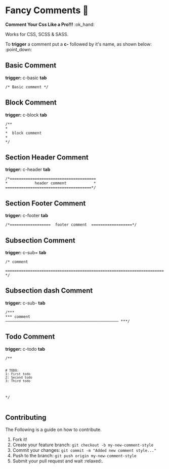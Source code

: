 # Fancy Comments :blossom:
<p><strong>Comment Your Css Like a Pro!!!</strong> :ok_hand: </p>
<p>Works for CSS, SCSS & SASS. </p>
<p>To <strong>trigger</strong> a comment put a <strong>c-</strong> followed by it's name, as shown below: :point_down:</p>
<div>
<h2>Basic Comment</h2>
  <p><strong>trigger:</strong> c-basic <strong>tab</strong></p>
  <pre><code>/* Basic comment */
</code></pre>
</div>
<div>
<h2>Block Comment</h2>
  <p><strong>trigger:</strong> c-block <strong>tab</strong></p>
  <pre><code>/**
*
*  block comment
*
*/
</code></pre>
</div>
<h2>Section Header Comment</h2>
  <p><strong>trigger:</strong> c-header <strong>tab</strong></p>
  <pre><code>/*======================================
*            header comment            *
======================================*/
</code></pre>
</div>
<div>
<h2>Section Footer Comment</h2>
  <p><strong>trigger:</strong> c-footer <strong>tab</strong></p>
  <pre><code>/*==================  footer comment  ==================*/
</code></pre>
</div>
<div>
<h2>Subsection Comment</h2>
  <p><strong>trigger:</strong> c-sub= <strong>tab</strong></p>
  <pre><code>/* comment
    ====================================================================== */
</code></pre>
</div>
<div>
<div>
<h2>Subsection dash Comment</h2>
<p><strong>trigger:</strong> c-sub- <strong>tab</strong></p>
  <pre><code>/***
*** comment
–––––––––––––––––––––––––––––––––––––––––––––––––– ***/
</code></pre>
</div>
<div>
<div>
<h2>Todo Comment</h2>
  <p><strong>trigger:</strong> c-todo <strong>tab</strong></p>
  <pre><code>/**

	# TODO:
	1: First todo 
	2: Second todo 
	3: Third todo 
 */
</code></pre>
</div>
<h2>Contributing</h2>
<p>The Following is a guide on how to contribute.</p>
<ol>
<li>Fork it!</li>
<li>Create your feature branch: <code>git checkout -b my-new-comment-style</code></li>
<li>Commit your changes: <code>git commit -m "Added new comment style..."</code></li>
<li>Push to the branch: <code>git push origin my-new-comment-style </code></li>
<li>Submit your pull request and wait :relaxed:.</li>
</ol>
